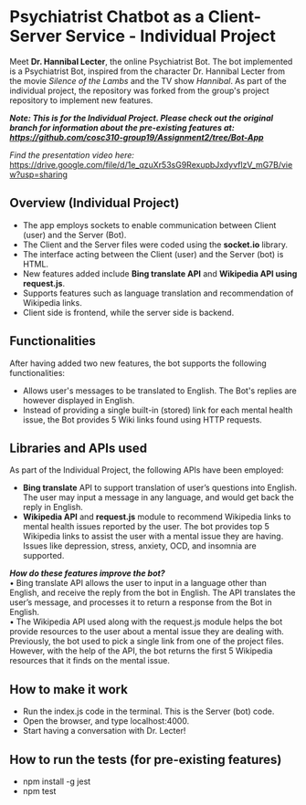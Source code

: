 # Psychiatrist Chatbot as a Client-Server Service - Individual Project

Meet **Dr. Hannibal Lecter**, the online Psychiatrist Bot.
The bot implemented is a Psychiatrist Bot, inspired from the character Dr. Hannibal Lecter from the movie *Silence of the Lambs* and the TV show *Hannibal*. As part of the individual project, the repository was forked from the group's project repository to implement new features.

***Note: This is for the Individual Project. Please check out the original branch for information about the pre-existing features at: 
https://github.com/cosc310-group19/Assignment2/tree/Bot-App***

*Find the presentation video here:* https://drive.google.com/file/d/1e_qzuXr53sG9RexupbJxdyvflzV_mG7B/view?usp=sharing

## Overview (Individual Project)
- The app employs sockets to enable communication between Client (user) and the Server (Bot).
- The Client and the Server files were coded using the **socket.io** library.
- The interface acting between the Client (user) and the Server (bot) is HTML.
- New features added include **Bing translate API** and **Wikipedia API using request.js**.
- Supports features such as language translation and recommendation of Wikipedia links.
- Client side is frontend, while the server side is backend.

## Functionalities
After having added two new features, the bot supports the following functionalities:
- Allows user's messages to be translated to English. The Bot's replies are however displayed in English.
- Instead of providing a single built-in (stored) link for each mental health issue, the Bot provides 5 Wiki links found using HTTP requests.

## Libraries and APIs used
As part of the Individual Project, the following APIs have been employed: 
-	**Bing translate** API to support translation of user’s questions into English. The user may input a message in any language, and would get back the reply in English.
-	**Wikipedia API** and **request.js** module to recommend Wikipedia links to mental health issues reported by the user. The bot provides top 5 Wikipedia links to assist the user with a mental issue they are having. Issues like depression, stress, anxiety, OCD, and insomnia are supported. 

***How do these features improve the bot?***<br>
•	Bing translate API allows the user to input in a language other than English, and receive the reply from the bot in English. The API translates the user’s message, and processes it to return a response from the Bot in English. <br>
•	The Wikipedia API used along with the request.js module helps the bot provide resources to the user about a mental issue they are dealing with. Previously, the bot used to pick a single link from one of the project files. However, with the help of the API, the bot returns the first 5 Wikipedia resources that it finds on the mental issue. 


## How to make it work
- Run the index.js code in the terminal. This is the Server (bot) code.
- Open the browser, and type localhost:4000.
- Start having a conversation with Dr. Lecter!

## How to run the tests (for pre-existing features)
- npm install -g jest
- npm test 




